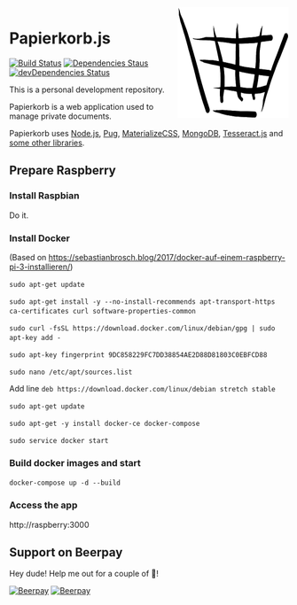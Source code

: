 <img src="https://github.com/MarcProe/Papierkorb.js/blob/master/public/images/papierkorb-logo.png?raw=true" height="200" align="right">

# Papierkorb.js
[![Build Status](https://travis-ci.org/MarcProe/Papierkorb.js.svg?branch=master)](https://travis-ci.org/MarcProe/Papierkorb.js)
[![Dependencies Staus](https://david-dm.org/marcproe/papierkorb.js.svg)](https://david-dm.org/marcproe/papierkorb.js)
[![devDependencies Status](https://david-dm.org/marcproe/papierkorb.js/dev-status.svg)](https://david-dm.org/marcproe/papierkorb.js?type=dev)

This is a personal development repository.

Papierkorb is a web application used to manage private documents.

Papierkorb uses [Node.js](https://github.com/nodejs/node), [Pug](https://github.com/pugjs/pug), [MaterializeCSS](https://github.com/Dogfalo/materialize), [MongoDB](https://github.com/mongodb/mongo), [Tesseract.js](https://github.com/naptha/tesseract.js) and [some other libraries](https://github.com/MarcProe/Papierkorb.js/blob/master/package.json).

## Prepare Raspberry


### Install Raspbian

Do it.

### Install Docker


(Based on https://sebastianbrosch.blog/2017/docker-auf-einem-raspberry-pi-3-installieren/)

`sudo apt-get update`

`sudo apt-get install -y --no-install-recommends apt-transport-https ca-certificates curl software-properties-common`

`sudo curl -fsSL https://download.docker.com/linux/debian/gpg | sudo apt-key add -`

`sudo apt-key fingerprint 9DC858229FC7DD38854AE2D88D81803C0EBFCD88`

`sudo nano /etc/apt/sources.list`

Add line `deb https://download.docker.com/linux/debian stretch stable`

`sudo apt-get update`

`sudo apt-get -y install docker-ce docker-compose`

`sudo service docker start`

### Build docker images and start

`docker-compose up -d --build`

### Access the app

http://raspberry:3000

## Support on Beerpay
Hey dude! Help me out for a couple of :beers:!

[![Beerpay](https://beerpay.io/MarcProe/Papierkorb.js/badge.svg?style=beer-square)](https://beerpay.io/MarcProe/Papierkorb.js)  [![Beerpay](https://beerpay.io/MarcProe/Papierkorb.js/make-wish.svg?style=flat-square)](https://beerpay.io/MarcProe/Papierkorb.js?focus=wish)
